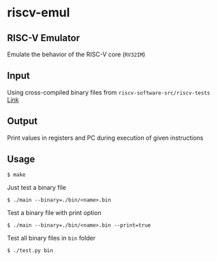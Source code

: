 # riscv-emul

## RISC-V Emulator
Emulate the behavior of the RISC-V core (`RV32IM`)

## Input
Using cross-compiled binary files from `riscv-software-src/riscv-tests` [Link](https://github.com/riscv-software-src/riscv-tests)

## Output
Print values in registers and PC during execution of given instructions

## Usage
```
$ make
```

Just test a binary file
```
$ ./main --binary=./bin/<name>.bin
```

Test a binary file with print option
```
$ ./main --binary=./bin/<name>.bin --print=true
```

Test all binary files in `bin` folder
```
$ ./test.py bin
```


